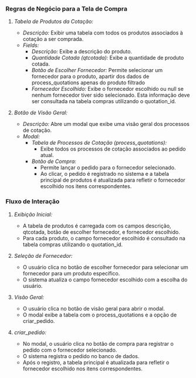 ### Regras de Negócio para a Tela de Compra

1. *Tabela de Produtos da Cotação:*
   - *Descrição:* Exibir uma tabela com todos os produtos associados à cotação a ser comprada.
   - *Fields:*
     - *Descrição:* Exibe a descrição do produto.
     - *Quantidade Cotada (qtcotada):* Exibe a quantidade de produto cotada.
     - *Botão de Escolher Fornecedor:* Permite selecionar um fornecedor para o produto, apartir dos dados de process_quotations apenas do produto filtrado
     - *Fornecedor Escolhido:* Exibe o fornecedor escolhido ou null se nenhum fornecedor tiver sido selecionado. Esta informação deve ser consultada na tabela compras utilizando o quotation_id.

2. *Botão de Visão Geral:*
   - *Descrição:* Abre um modal que exibe uma visão geral dos processos de cotação.
   - *Modal:*
     - *Tabela de Processos de Cotação (process_quotations):*
       - Exibe todos os processos de cotação associados ao pedido atual.
     - *Botão de Compra:*
       - Permite lançar o pedido para o fornecedor selecionado.
       - Ao clicar, o pedido é registrado no sistema e a tabela principal de produtos é atualizada para refletir o fornecedor escolhido nos itens correspondentes.

### Fluxo de Interação

1. *Exibição Inicial:*
   - A tabela de produtos é carregada com os campos descrição, qtcotada, botão de escolher fornecedor, e fornecedor escolhido.
   - Para cada produto, o campo fornecedor escolhido é consultado na tabela compras utilizando o quotation_id.

2. *Seleção de Fornecedor:*
   - O usuário clica no botão de escolher fornecedor para selecionar um fornecedor para um produto específico.
   - O sistema atualiza o campo fornecedor escolhido com a escolha do usuário.

3. *Visão Geral:*
   - O usuário clica no botão de visão geral para abrir o modal.
   - O modal exibe a tabela com o process_quotations e a opção de criar_pedido.

4. *criar_pedido:*
   - No modal, o usuário clica no botão de compra para registrar o pedido com o fornecedor selecionado.
   - O sistema registra o pedido no banco de dados.
   - Após o registro, a tabela principal é atualizada para refletir o fornecedor escolhido nos itens correspondentes.
